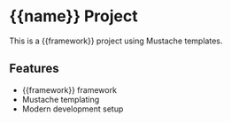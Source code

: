 # {{name}} Project

This is a {{framework}} project using Mustache templates.

## Features

- {{framework}} framework
- Mustache templating
- Modern development setup
